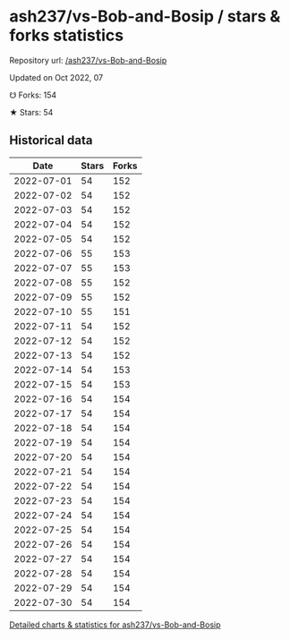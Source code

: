 # ash237/vs-Bob-and-Bosip / stars & forks statistics

Repository url: [/ash237/vs-Bob-and-Bosip](https://github.com/ash237/vs-Bob-and-Bosip)

Updated on Oct 2022, 07

☋ Forks: 154

★ Stars: 54

## Historical data
| Date | Stars | Forks |
|------|-------|-------|
| 2022-07-01 | 54 | 152 | 
| 2022-07-02 | 54 | 152 | 
| 2022-07-03 | 54 | 152 | 
| 2022-07-04 | 54 | 152 | 
| 2022-07-05 | 54 | 152 | 
| 2022-07-06 | 55 | 153 | 
| 2022-07-07 | 55 | 153 | 
| 2022-07-08 | 55 | 152 | 
| 2022-07-09 | 55 | 152 | 
| 2022-07-10 | 55 | 151 | 
| 2022-07-11 | 54 | 152 | 
| 2022-07-12 | 54 | 152 | 
| 2022-07-13 | 54 | 152 | 
| 2022-07-14 | 54 | 153 | 
| 2022-07-15 | 54 | 153 | 
| 2022-07-16 | 54 | 154 | 
| 2022-07-17 | 54 | 154 | 
| 2022-07-18 | 54 | 154 | 
| 2022-07-19 | 54 | 154 | 
| 2022-07-20 | 54 | 154 | 
| 2022-07-21 | 54 | 154 | 
| 2022-07-22 | 54 | 154 | 
| 2022-07-23 | 54 | 154 | 
| 2022-07-24 | 54 | 154 | 
| 2022-07-25 | 54 | 154 | 
| 2022-07-26 | 54 | 154 | 
| 2022-07-27 | 54 | 154 | 
| 2022-07-28 | 54 | 154 | 
| 2022-07-29 | 54 | 154 | 
| 2022-07-30 | 54 | 154 | 


[Detailed charts & statistics for ash237/vs-Bob-and-Bosip](https://reviewgithub.com/rep/ash237/vs-Bob-and-Bosip)
